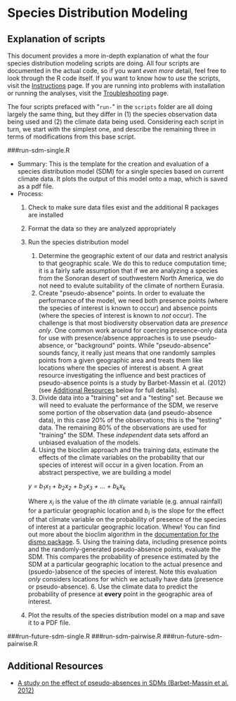 # Species Distribution Modeling
## Explanation of scripts

This document provides a more in-depth explanation of what the four species distribution modeling scripts are doing. All four scripts are documented in the actual code, so if you want _even more_ detail, feel free to look through the R code itself. If you want to know how to _use_ the scripts, visit the [Instructions](docs/instructions.md) page. If you are running into problems with installation or running the analyses, visit the [Troubleshooting](docs/troubleshooting.md) page.

The four scripts prefaced with "`run-`" in the `scripts` folder are all doing largely the same thing, but they differ in (1) the species observation data being used and (2) the climate data being used. Considering each script in turn, we start with the simplest one, and describe the remaining three in terms of modifications from this base script.

###run-sdm-single.R

+ Summary: This is the template for the creation and evaluation of a species distribution model (SDM) for a single species based on current climate data. It plots the output of this model onto a map, which is saved as a pdf file.
+ Process: 
    1. Check to make sure data files exist and the additional R packages are installed
    2. Format the data so they are analyzed appropriately
    3. Run the species distribution model
        1. Determine the geographic extent of our data and restrict analysis to that geographic scale. We do this to reduce computation time; it is a fairly safe assumption that if we are analyzing a species from the Sonoran desert of southwestern North America, we do not need to evalute suitability of the climate of northern Eurasia.
        2. Create "pseudo-absence" points. In order to evaluate the performance of the model, we need both presence points (where the species of interest is known to occur) and absence points (where the species of interest is known to _not_ occur). The challenge is that most biodiversity observation data are _presence only_. One common work around for coercing presence-only data for use with presence/absence approaches is to use pseudo-absence, or "background" points. While "pseudo-absence" sounds fancy, it really just means that one randomly samples points from a given geographic area and treats them like locations where the species of interest is absent. A great resource investigating the influence and best practices of pseudo-absence points is a study by Barbet-Massin et al. (2012) (see [Additional Resources](#additional-resources) below for full details).
        3. Divide data into a "training" set and a "testing" set. Because we will need to evaluate the performance of the SDM, we reserve some portion of the observation data (and pseudo-absence data), in this case 20% of the observations; this is the "testing" data. The remaining 80% of the observations are used for "training" the SDM. These _independent_ data sets afford an unbiased evaluation of the models.
        4. Using the bioclim approach and the training data, estimate the effects of the climate variables on the probability that our species of interest will occur in a given location. From an abstract perspective, we are building a model
                
        _y = b<sub>1</sub>x<sub>1</sub> + b<sub>2</sub>x<sub>2</sub> + b<sub>3</sub>x<sub>3</sub> + ... + b<sub>k</sub>x<sub>k</sub>_

        Where _x<sub>i</sub>_ is the value of the _i<super>th</super>_ climate variable (e.g. annual rainfall) for a particular geographic location and _b<sub>i</sub>_ is the slope for the effect of that climate variable on the probability of presence of the species of interest at a particular geographic location. Whew! You can find out more about the bioclim algorithm in the [documentation for the dismo package](https://www.rdocumentation.org/packages/dismo/versions/1.1-4/topics/bioclim). 
        5. Using the training data, including presence points and the randomly-generated pseudo-absence points, evaluate the SDM. This compares the probability of presence estimated by the SDM at a particular geographic location to the actual presence and (psuedo-)absence of the species of interest. Note this evaluation _only_ considers locations for which we actually have data (presence or pseudo-absence).
        6. Use the climate data to predict the probability of presence at **every** point in the geographic area of interest.
    4. Plot the results of the species distribution model on a map and save it to a PDF file.

###run-future-sdm-single.R
###run-sdm-pairwise.R
###run-future-sdm-pairwise.R

## Additional Resources
+ [A study on the effect of pseudo-absences in SDMs (Barbet-Massin et al. 2012)](https://dx.doi.org/10.1111/j.2041-210X.2011.00172.x)